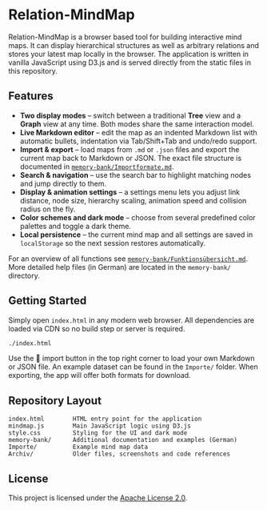 # Relation-MindMap

Relation-MindMap is a browser based tool for building interactive mind maps. It can display hierarchical structures as well as arbitrary relations and stores your latest map locally in the browser. The application is written in vanilla JavaScript using D3.js and is served directly from the static files in this repository.

## Features

- **Two display modes** – switch between a traditional **Tree** view and a **Graph** view at any time. Both modes share the same interaction model.
- **Live Markdown editor** – edit the map as an indented Markdown list with automatic bullets, indentation via Tab/Shift+Tab and undo/redo support.
- **Import & export** – load maps from `.md` or `.json` files and export the current map back to Markdown or JSON. The exact file structure is documented in [`memory-bank/Importformate.md`](memory-bank/Importformate.md).
- **Search & navigation** – use the search bar to highlight matching nodes and jump directly to them.
- **Display & animation settings** – a settings menu lets you adjust link distance, node size, hierarchy scaling, animation speed and collision radius on the fly.
- **Color schemes and dark mode** – choose from several predefined color palettes and toggle a dark theme.
- **Local persistence** – the current mind map and all settings are saved in `localStorage` so the next session restores automatically.

For an overview of all functions see [`memory-bank/Funktionsübersicht.md`](memory-bank/Funktionsübersicht.md). More detailed help files (in German) are located in the `memory-bank/` directory.

## Getting Started

Simply open `index.html` in any modern web browser. All dependencies are loaded via CDN so no build step or server is required.

```bash
./index.html
```

Use the 📁 import button in the top right corner to load your own Markdown or JSON file. An example dataset can be found in the `Importe/` folder. When exporting, the app will offer both formats for download.

## Repository Layout

```
index.html        HTML entry point for the application
mindmap.js        Main JavaScript logic using D3.js
style.css         Styling for the UI and dark mode
memory-bank/      Additional documentation and examples (German)
Importe/          Example mind map data
Archiv/           Older files, screenshots and code references
```

## License

This project is licensed under the [Apache License 2.0](LICENSE).
